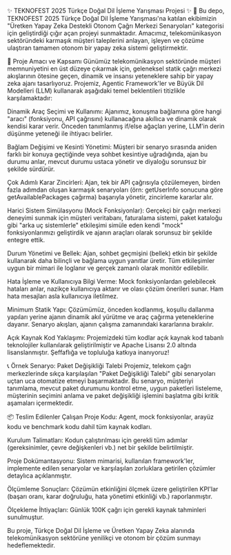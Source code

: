 ✨ TEKNOFEST 2025 Türkçe Doğal Dil İşleme Yarışması Projesi ✨
🚀 Bu depo, TEKNOFEST 2025 Türkçe Doğal Dil İşleme Yarışması'na katılan ekibimizin "Üretken Yapay Zeka Destekli Otonom Çağrı Merkezi Senaryoları" kategorisi için geliştirdiği çığır açan projeyi sunmaktadır. Amacımız, telekomünikasyon sektöründeki karmaşık müşteri taleplerini anlayan, işleyen ve çözüme ulaştıran tamamen otonom bir yapay zeka sistemi geliştirmektir.

🎯 Proje Amacı ve Kapsamı
Günümüz telekomünikasyon sektöründe müşteri memnuniyetini en üst düzeye çıkarmak için, geleneksel statik çağrı merkezi akışlarının ötesine geçen, dinamik ve insansı yeteneklere sahip bir yapay zeka ajanı tasarlıyoruz. Projemiz, Agentic Framework'ler ve Büyük Dil Modelleri (LLM) kullanarak aşağıdaki temel beklentileri titizlikle karşılamaktadır:

Dinamik Araç Seçimi ve Kullanımı: Ajanımız, konuşma bağlamına göre hangi "aracı" (fonksiyonu, API çağrısını) kullanacağına akıllıca ve dinamik olarak kendisi karar verir. Önceden tanımlanmış if/else ağaçları yerine, LLM'in derin düşünme yeteneği ile ihtiyacı belirler.

Bağlam Değişimi ve Kesinti Yönetimi: Müşteri bir senaryo sırasında aniden farklı bir konuya geçtiğinde veya sohbet kesintiye uğradığında, ajan bu durumu anlar, mevcut durumu ustaca yönetir ve diyaloğu sorunsuz bir şekilde sürdürür.

Çok Adımlı Karar Zincirleri: Ajan, tek bir API çağrısıyla çözülemeyen, birden fazla adımdan oluşan karmaşık senaryoları (örn: getUserInfo sonucuna göre getAvailablePackages çağırma) başarıyla yönetir, zincirleme kararlar alır.

Harici Sistem Simülasyonu (Mock Fonksiyonlar): Gerçekçi bir çağrı merkezi deneyimi sunmak için müşteri veritabanı, faturalama sistemi, paket kataloğu gibi "arka uç sistemlerle" etkileşimi simüle eden kendi "mock" fonksiyonlarımızı geliştirdik ve ajanın araçları olarak sorunsuz bir şekilde entegre ettik.

Durum Yönetimi ve Bellek: Ajan, sohbet geçmişini (bellek) etkin bir şekilde kullanarak daha bilinçli ve bağlama uygun yanıtlar üretir. Tüm etkileşimler uygun bir mimari ile loglanır ve gerçek zamanlı olarak monitör edilebilir.

Hata İşleme ve Kullanıcıya Bilgi Verme: Mock fonksiyonlardan gelebilecek hataları anlar, nazikçe kullanıcıya aktarır ve olası çözüm önerileri sunar. Ham hata mesajları asla kullanıcıya iletilmez.

Minimum Statik Yapı: Çözümümüz, önceden kodlanmış, koşullu dallanma yapıları yerine ajanın dinamik akıl yürütme ve araç çağırma yeteneklerine dayanır. Senaryo akışları, ajanın çalışma zamanındaki kararlarına bırakılır.

Açık Kaynak Kod Yaklaşımı: Projemizdeki tüm kodlar açık kaynak kod tabanlı teknolojiler kullanılarak geliştirilmiştir ve Apache Lisansı 2.0 altında lisanslanmıştır. Şeffaflığa ve topluluğa katkıya inanıyoruz!

📞 Örnek Senaryo: Paket Değişikliği Talebi
Projemiz, telekom çağrı merkezlerinde sıkça karşılaşılan "Paket Değişikliği Talebi" gibi senaryoları uçtan uca otomatize etmeyi başarmaktadır. Bu senaryo, müşteriyi tanımlama, mevcut paket durumunu kontrol etme, uygun paketleri listeleme, müşterinin seçimini anlama ve paket değişikliği işlemini başlatma gibi kritik aşamaları içermektedir.

📦 Teslim Edilenler
Çalışan Proje Kodu: Agent, mock fonksiyonlar, arayüz kodu ve benchmark kodu dahil tüm kaynak kodları.

Kurulum Talimatları: Kodun çalıştırılması için gerekli tüm adımlar (gereksinimler, çevre değişkenleri vb.) net bir şekilde belirtilmiştir.

Proje Dokümantasyonu: Sistem mimarisi, kullanılan framework'ler, implemente edilen senaryolar ve karşılaşılan zorluklara getirilen çözümler detaylıca açıklanmıştır.

Ölçümleme Sonuçları: Çözümün etkinliğini ölçmek üzere geliştirilen KPI'lar (başarı oranı, karar doğruluğu, hata yönetimi etkinliği vb.) raporlanmıştır.

Ölçekleme İhtiyaçları: Günlük 100K çağrı için gerekli kaynak tahminleri sunulmuştur.

Bu proje, Türkçe Doğal Dil İşleme ve Üretken Yapay Zeka alanında telekomünikasyon sektörüne yenilikçi ve otonom bir çözüm sunmayı hedeflemektedir.